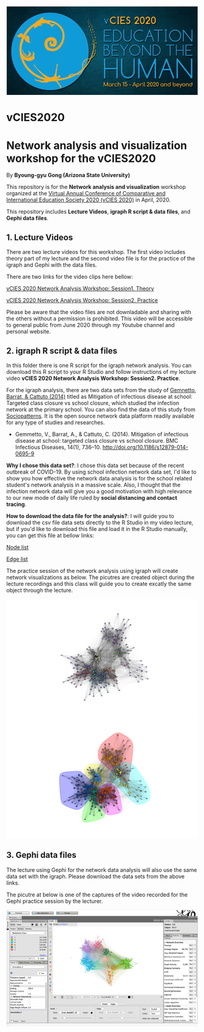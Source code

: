 <img src="pictures/vCIES.png">

# vCIES2020 
# Network analysis and visualization workshop for the vCIES2020

By **Byoung-gyu Gong (Arizona State University)** 

This repository is for the **Network analysis and visualization** workshop organized at the [Virtual Annual Conference of Comparative and International Education Society 2020 (vCIES 2020)](https://cies2020.org/) in April, 2020.

This repository includes **Lecture Videos**, **igraph R script & data files**, and **Gephi data files**.

##   1. Lecture Videos

There are two lecture videos for this workshop. 
The first video includes theory part of my lecture and the second video file is for the practice of the igraph and Gephi with the data files.

There are two links for the video clips here bellow:

[vCIES 2020 Network Analysis Workshop: Session1. Theory](https://drive.google.com/file/d/1skzfmgC6gHc7oRtTxmUo8EX6Wf5uzQVf/view?usp=sharing)

[vCIES 2020 Network Analysis Workshop: Session2. Practice](https://drive.google.com/file/d/1NpsPhbyV4C__r-YR0_CcbzgQxJdrGH9m/view?usp=sharing)


Please be aware that the video files are not downladable and sharing with the others without a permission is prohibited.
This video will be accessible to general public from June 2020 through my Youtube channel and personal website.

##   2. igraph R script & data files

In this folder there is one R script for the igraph network analysis. You can download this R script to your R Studio and follow instructions of my lecture video **vCIES 2020 Network Analysis Workshop: Session2. Practice**.

For the igraph analysis, there are two data sets from the study of [Gemnetto, Barrat, & Cattuto (2014)](https://bmcinfectdis.biomedcentral.com/track/pdf/10.1186/s12879-014-0695-9) titled as Mitigation of infectious disease at school: Targeted class closure vs school closure, which studied the infection network at the primary school. You can also find the data of this study from [Sociopatterns](http://www.sociopatterns.org/datasets/primary-school-temporal-network-data/). It is the open source network data platform readily available for any type of studies and researches. 
       
* Gemmetto, V., Barrat, A., & Cattuto, C. (2014). Mitigation of infectious disease at school: targeted class closure vs school closure. BMC Infectious Diseases, 14(1), 736–10. http://doi.org/10.1186/s12879-014-0695-9

**Why I chose this data set?**: I chose this data set because of the recent outbreak of COVID-19. By using school infection network data set, I'd like to show you how effective the network data analysis is for the school related student's network analysis in a massive scale. Also, I thought that the infection network data will give you a good motivation with high relevance to our new mode of daily life ruled by **social distancing and contact tracing**. 


**How to download the data file for the analysis?**: I will guide you to download the csv file data sets directly to the R Studio in my video lecture, but if you'd like to download this file and load it in the R Studio manually, you can get this file at bellow links:

[Node list](https://drive.google.com/file/d/1rUyRJe5uEMerI4NXZCdC7XYTq71MCal0/view?usp=sharing)

[Edge list](https://drive.google.com/file/d/1PsSMKrK0_XO4ie6zl9zBdfr50wtjILPe/view?usp=sharing)

The practice session of the network analysis using igraph will create network visualizations as below. 
The picutres are created object during the lecture recordings and this class will guide you to create excatly the same object through the lecture.

<img src="pictures/Class">
<img src="pictures/cluster">

##   3. Gephi data files

The lecture using Gephi for the network data analysis will also use the same data set with the igraph.
Please download the data sets from the above links.

The picutre at below is one of the captures of the video recorded for the Gephi practice session by the lecturer.

<img src="pictures/Gephi.jpg">




